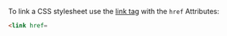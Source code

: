 To link a CSS stylesheet use the [link tag](tags-syntax.md)
with the `href` Attributes:

```html
<link href=
```